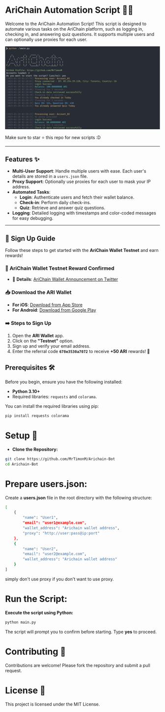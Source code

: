 # AriChain Automation Script 📜🤖

Welcome to the AriChain Automation Script! This script is designed to automate various tasks on the AriChain platform, such as logging in, checking in, and answering quiz questions. It supports multiple users and can optionally use proxies for each user.

![App Screenshot](https://raw.githubusercontent.com/MrTimonM/Arichain-Bot/refs/heads/main/arichain.png)

Make sure to star ⭐️ this repo for new scripts :D 



---


## Features ✨

- **Multi-User Support**: Handle multiple users with ease. Each user's details are stored in a `users.json` file.
- **Proxy Support**: Optionally use proxies for each user to mask your IP address.
- **Automated Tasks**:
  - **Login**: Authenticate users and fetch their wallet balance.
  - **Check-in**: Perform daily check-ins.
  - **Quiz**: Retrieve and answer quiz questions.
- **Logging**: Detailed logging with timestamps and color-coded messages for easy debugging.

---

## 📝 Sign Up Guide  

Follow these steps to get started with the **AriChain Wallet Testnet** and earn rewards!  

### 🔄 **AriChain Wallet Testnet Reward Confirmed**  
- 📱 **Details**: [AriChain Wallet Announcement on Twitter](https://x.com/Arichain_/status/1878031797289992374)  

### 📥 **Download the ARI Wallet**  
- **For iOS**: [Download from App Store](https://apps.apple.com/id/app/ari-wallet/id6504207160)  
- **For Android**: [Download from Google Play](https://play.google.com/store/apps/details?id=arichain.app.ari.wallet)  

### ➡️ **Steps to Sign Up**  
 1. Open the **ARI Wallet** app.  
 2. Click on the **"Testnet"** option.  
 3. Sign up and verify your email address.  
 4. Enter the referral code **`678e3530a7072`** to receive **+50 ARI** rewards! 🎉  

## Prerequisites 🛠️

Before you begin, ensure you have the following installed:

- **Python 3.10+**
- Required libraries: `requests` and `colorama`.

You can install the required libraries using pip:

```bash
pip install requests colorama
```
# Setup 🚀
- **Clone the Repository:**
```bash
git clone https://github.com/MrTimonM/Arichain-Bot
cd Arichain-Bot
```
# Prepare users.json:
Create a **users.json** file in the root directory with the following structure:
```bash
[
    {
        "name": "User1",
        "email": "user1@example.com",
        "wallet_address": "Arichain wallet address",
        "proxy": "http://user:pass@ip:port"
    },
    {
        "name": "User2",
        "email": "user2@example.com",
        "wallet_address": "Arichain wallet address"
    }
]
```
simply don't use proxy if you don't want to use proxy. 
# Run the Script:
**Execute the script using Python:**
```bash
python main.py

```
The script will prompt you to confirm before starting. Type **yes** to proceed.




# Contributing 🤝
Contributions are welcome! Please fork the repository and submit a pull request.


# License 📄
This project is licensed under the MIT License.
